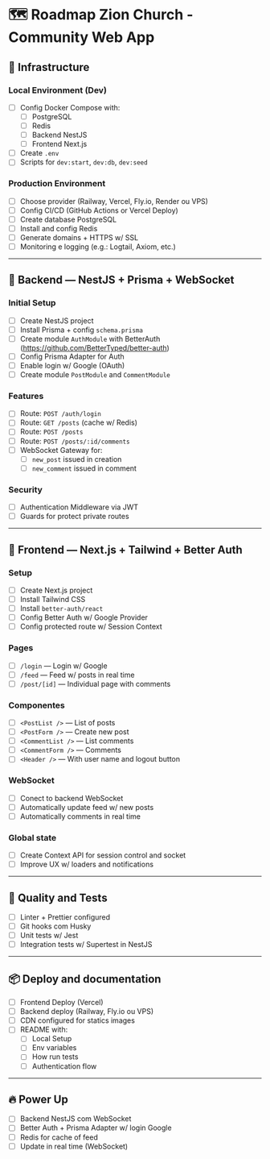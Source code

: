 # 🗺️ Roadmap Zion Church - Community Web App

## 🔧 Infrastructure

### Local Environment (Dev)
- [ ] Config Docker Compose with:
  - [ ] PostgreSQL
  - [ ] Redis
  - [ ] Backend NestJS
  - [ ] Frontend Next.js
- [ ] Create `.env`
- [ ] Scripts for `dev:start`, `dev:db`, `dev:seed`

### Production Environment
- [ ] Choose provider (Railway, Vercel, Fly.io, Render ou VPS)
- [ ] Config CI/CD (GitHub Actions or Vercel Deploy)
- [ ] Create database PostgreSQL
- [ ] Install and config Redis
- [ ] Generate domains + HTTPS w/ SSL
- [ ] Monitoring e logging (e.g.: Logtail, Axiom, etc.)

---

## 🧠 Backend — NestJS + Prisma + WebSocket

### Initial Setup
- [ ] Create NestJS project
- [ ] Install Prisma + config `schema.prisma`
- [ ] Create module `AuthModule` with BetterAuth (https://github.com/BetterTyped/better-auth)
- [ ] Config Prisma Adapter for Auth
- [ ] Enable login w/ Google (OAuth)
- [ ] Create module `PostModule` and `CommentModule`

### Features
- [ ] Route: `POST /auth/login`
- [ ] Route: `GET /posts` (cache w/ Redis)
- [ ] Route: `POST /posts`
- [ ] Route: `POST /posts/:id/comments`
- [ ] WebSocket Gateway for:
  - [ ] `new_post` issued in creation
  - [ ] `new_comment` issued in comment

### Security
- [ ] Authentication Middleware via JWT
- [ ] Guards for protect private routes

---

## 🎨 Frontend — Next.js + Tailwind + Better Auth

### Setup
- [ ] Create Next.js project
- [ ] Install Tailwind CSS
- [ ] Install `better-auth/react`
- [ ] Config Better Auth w/ Google Provider
- [ ] Config protected route w/ Session Context

### Pages
- [ ] `/login` — Login w/ Google
- [ ] `/feed` — Feed w/ posts in real time
- [ ] `/post/[id]` — Individual page with comments

### Componentes
- [ ] `<PostList />` — List of posts
- [ ] `<PostForm />` — Create new post
- [ ] `<CommentList />` — List comments
- [ ] `<CommentForm />` — Comments
- [ ] `<Header />` — With user name and logout button

### WebSocket
- [ ] Conect to backend WebSocket
- [ ] Automatically update feed w/ new posts
- [ ] Automatically comments in real time

### Global state
- [ ] Create Context API for session control and socket
- [ ] Improve UX w/ loaders and notifications

---

## 🧪 Quality and Tests

- [ ] Linter + Prettier configured
- [ ] Git hooks com Husky
- [ ] Unit tests w/ Jest
- [ ] Integration tests w/ Supertest in NestJS

---

## 📦 Deploy and documentation

- [ ] Frontend Deploy (Vercel)
- [ ] Backend deploy (Railway, Fly.io ou VPS)
- [ ] CDN configured for statics images
- [ ] README with:
  - [ ] Local Setup
  - [ ] Env variables
  - [ ] How run tests
  - [ ] Authentication flow

---

## 🔥 Power Up
- [ ] Backend NestJS com WebSocket
- [ ] Better Auth + Prisma Adapter w/ login Google
- [ ] Redis for cache of feed
- [ ] Update in real time (WebSocket)
